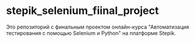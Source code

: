 # stepik_selenium_fiinal_project
Это репозиторий с финальным проектом онлайн-курса "Автоматизация тестирования с помощью Selenium и Python" на платформе Stepik.
